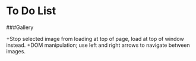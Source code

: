 # To Do List

###Gallery

+Stop selected image from loading at top of page, load at top of window instead.
+DOM manipulation; use left and right arrows to navigate between images.